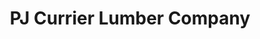 ---
title: "PJ Currier Lumber Company"
url: /amherst/pj-currier-lumber-company/
shop: doityourself
---